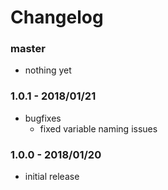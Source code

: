 # Changelog

### master

* nothing yet

### 1.0.1 - 2018/01/21

* bugfixes
    * fixed variable naming issues

### 1.0.0 - 2018/01/20

* initial release
